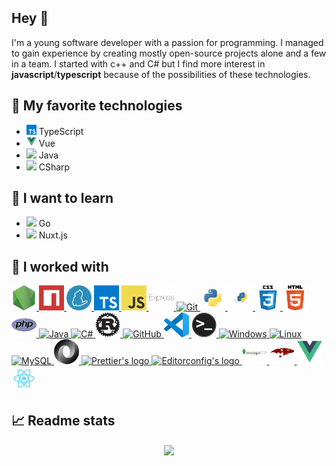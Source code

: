 ## Hey 👋

I'm a young software developer with a passion for programming. I managed to gain experience by creating mostly open-source projects alone and a few in a team. I started with c++ and C# but I find more interest in **javascript**/**typescript** because of the possibilities of these technologies.

## 💚 My favorite technologies

- <img src="https://raw.githubusercontent.com/github/explore/master/topics/typescript/typescript.png" width="16"/> TypeScript
- <img src="https://raw.githubusercontent.com/github/explore/master/topics/vue/vue.png" width="16"/> Vue
- <img src="./assets/java.png" width="16"/> Java
- <img src="./assets/csharp.png" width="16"/> CSharp

## 🔭 I want to learn

- <img src="https://go.dev/favicon.ico" width="16"/> Go
- <img src="https://nuxtjs.org/_nuxt/icons/icon_64x64.a3b4ce.png" width="16"/> Nuxt.js

## 🧠 I worked with

<p>
  <a href="" title="Node">
    <img width="40" src="https://raw.githubusercontent.com/github/explore/master/topics/nodejs/nodejs.png" alt="node">
  </a>
  <a href="https://www.npmjs.com/" title="Npm">
    <img width="40" src="https://raw.githubusercontent.com/github/explore/master/topics/npm/npm.png" alt="Npm's logo">
  </a>
  <a href="https://yarnpkg.com/" title="Yarn">
    <img width="40" src="https://raw.githubusercontent.com/github/explore/master/topics/yarn/yarn.png" alt="yarn">
  </a>
  <a href="https://www.typescriptlang.org/" title="TypeScript">
    <img width="40" src="https://raw.githubusercontent.com/github/explore/master/topics/typescript/typescript.png" alt="typescript">
  </a>
  <a href="https://developer.mozilla.org/en-US/docs/Web/JavaScript" title="Javascript">
    <img width="40" src="https://raw.githubusercontent.com/github/explore/master/topics/javascript/javascript.png" alt="JavaScript">
  </a>
  <a href="" title="">
    <img width="40" src="https://raw.githubusercontent.com/github/explore/master/topics/express/express.png" alt="">
  </a>
  <a href="https://git-scm.com/" title="Git">
    <img width="40" src="./assets/git.png" alt="Git">
  </a>
  <a href="" title="">
    <img width="40" src="https://raw.githubusercontent.com/github/explore/master/topics/python/python.png" alt="">
  </a>
  <a href="" title="">
    <img width="40" src="https://raw.githubusercontent.com/github/explore/master/topics/pip/pip.png" alt="">
  </a>
  <a href="https://developer.mozilla.org/en-US/docs/Web/CSS" title="CSS">
    <img width="40" src="https://raw.githubusercontent.com/github/explore/master/topics/css/css.png" alt="CSS">
  </a>
  <a href="https://developer.mozilla.org/en-US/docs/Web/HTML" title="HTML">
    <img width="40" src="https://raw.githubusercontent.com/github/explore/master/topics/html/html.png" alt="HTML">
  </a>
  <a href="" title="PHP">
    <img width="40" src="https://raw.githubusercontent.com/github/explore/master/topics/php/php.png" alt="php">
  </a>  
  <a href="" title="Java">
    <img width="40" src="./assets/java.png" alt="Java">
  </a>
  <a href="https://docs.microsoft.com/en-us/dotnet/csharp/" title="C#">
    <img width="40" src="./assets/csharp.png" alt="C#">
  </a>
  <a href="https://www.rust-lang.org/" title="Rust">
    <img width="40" src="https://raw.githubusercontent.com/github/explore/master/topics/rust/rust.png" alt="Rust">
  </a>
  <a href="https://github.com/" title="GitHub">
    <img width="40" src="./assets/github.png" alt="GitHub">
  </a>
  <a href="https://code.visualstudio.com/" title="VisualStudio-Code">
    <img width="40" src="https://raw.githubusercontent.com/github/explore/master/topics/visual-studio-code/visual-studio-code.png" alt="VisualStudio-Code">
  </a>
  <a href="#" title="Terminal">
    <img width="40" src="https://raw.githubusercontent.com/github/explore/master/topics/terminal/terminal.png" alt="Terminal">
  </a>
  <a href="https://www.microsoft.com/en-US/windows" title="Windows">
    <img width="40" src="./assets/windows.png" alt="Windows">
  </a>
  <a href="https://www.linux.org/" title="Linux">
    <img width="40" src="./assets/tux.svg" alt="Linux">
  </a>
  <a href="https://www.mysql.com/" title="MySQL">
    <img width="40" src="./assets/mysql.png" alt="MySQL">
  </a>
  <a href="https://www.json.org/" title="JSON">
    <img width="40" src="https://raw.githubusercontent.com/github/explore/master/topics/json/json.png" alt="JSON">
  </a>
  <a title="Prettier" href="https://prettier.io/">
    <img width="40" src="https://avatars2.githubusercontent.com/u/25822731?s=400&v=4" alt="Prettier's logo" />
  </a>
  <a title="Editorconfig" href="https://editorconfig.org/">
    <img height="40" src="https://panic.com/blog/wp-content/uploads/2015/02/edcon_color_transbg2.png" alt="Editorconfig's logo" />
  </a>
  <a href="" title="">
    <img width="40" src="https://raw.githubusercontent.com/github/explore/master/topics/mongodb/mongodb.png" alt="mongodb">
  </a>
  <a href="" title="">
    <img width="40" src="https://raw.githubusercontent.com/github/explore/master/topics/mongoose/mongoose.png" alt="mongoose">
  </a>
  <a href="" title="">
    <img width="40" src="https://raw.githubusercontent.com/github/explore/master/topics/vue/vue.png" alt="vue's logo">
  </a>
  <a href="" title="">
    <img width="40" src="https://raw.githubusercontent.com/github/explore/master/topics/react/react.png" alt="">
  </a>

  <!--a href="" title="">
    <img width="40" src="https://raw.githubusercontent.com/github/explore/master/topics//.png" alt="">
  </a-->
</p>

## 📈 Readme stats

<p align="center">
  <img align="center" src="https://github-readme-stats.vercel.app/api/wakatime?username=volt1c&layout=compact&theme=dark" />
</p>
